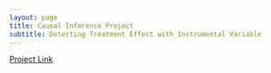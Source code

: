 ```yaml
---
layout: page
title: Causal Inference Project
subtitle: Detecting Treatment Effect with Instrumental Variable  
---
```

[Project Link](https://htmlpreview.github.io/?https://github.com/elainekjchiu/elainekjchiu.github.io/blob/e0bb5e18d10499a36a6e77f6b88746f757e6f9f0/project.html)

